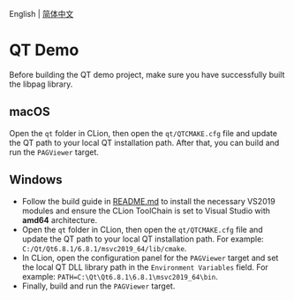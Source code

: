 English | [简体中文](./README.zh_CN.md)

# QT Demo

Before building the QT demo project, make sure you have successfully built the libpag library.

## macOS

Open the `qt` folder in CLion, then open the `qt/QTCMAKE.cfg` file and update the QT path to your 
local QT installation path. After that, you can build and run the `PAGViewer` target.

## Windows

- Follow the build guide in [README.md](./../README.md) to install the necessary VS2019 modules and ensure the CLion ToolChain is set to Visual Studio with **amd64** architecture.
- Open the `qt` folder in CLion, then open the `qt/QTCMAKE.cfg` file and update the QT path to your local QT installation path. For example: `C:/Qt/Qt6.8.1/6.8.1/msvc2019_64/lib/cmake`.
- In CLion, open the configuration panel for the `PAGViewer` target and set the local QT DLL library path in the `Environment Variables` field. For example: `PATH=C:\Qt\Qt6.8.1\6.8.1\msvc2019_64\bin`.
- Finally, build and run the `PAGViewer` target.




